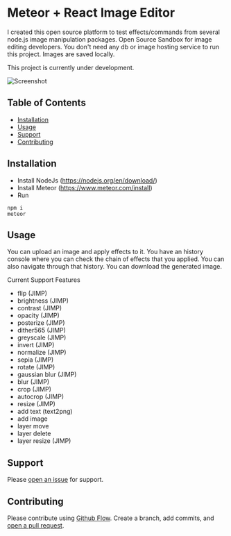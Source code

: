# Meteor + React Image Editor

I created this open source platform to test effects/commands from several node.js image manipulation packages. Open Source Sandbox for image editing developers.
You don't need any db or image hosting service to run this project. Images are saved locally.

This project is currently under development.

![Screenshot](https://i.imgur.com/M3MBYAl.png)


## Table of Contents

- [Installation](#installation)
- [Usage](#usage)
- [Support](#support)
- [Contributing](#contributing)

## Installation

- Install NodeJs (https://nodejs.org/en/download/)
- Install Meteor (https://www.meteor.com/install)
- Run
```
npm i
meteor
```

## Usage

You can upload an image and apply effects to it.
You have an history console where you can check the chain of effects that you applied. You can also navigate through that history.
You can download the generated image.

Current Support Features
- flip (JIMP)
- brightness (JIMP)
- contrast (JIMP)
- opacity (JIMP)
- posterize (JIMP)
- dither565 (JIMP)
- greyscale (JIMP)
- invert (JIMP)
- normalize (JIMP)
- sepia (JIMP)
- rotate  (JIMP)
- gaussian blur (JIMP)
- blur (JIMP)
- crop (JIMP)
- autocrop (JIMP)
- resize (JIMP)
- add text (text2png)
- add image
- layer move
- layer delete
- layer resize (JIMP)

## Support

Please [open an issue](https://github.com/MMrj9/meteor-react-image-editor/issues/new) for support.

## Contributing

Please contribute using [Github Flow](https://guides.github.com/introduction/flow/). Create a branch, add commits, and [open a pull request](https://github.com/MMrj9/meteor-react-image-editor/compare/).
